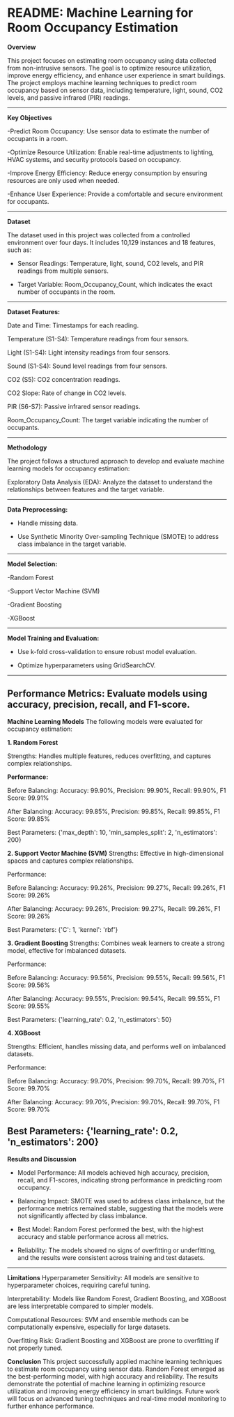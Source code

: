 # README: Machine Learning for Room Occupancy Estimation

**Overview**

This project focuses on estimating room occupancy using data collected from non-intrusive sensors. The goal is to optimize resource utilization, improve energy efficiency, and enhance user experience in smart buildings. The project employs machine learning techniques to predict room occupancy based on sensor data, including temperature, light, sound, CO2 levels, and passive infrared (PIR) readings.

------
**Key Objectives**

-Predict Room Occupancy: Use sensor data to estimate the number of occupants in a room.

-Optimize Resource Utilization: Enable real-time adjustments to lighting, HVAC systems, and security protocols based on occupancy.

-Improve Energy Efficiency: Reduce energy consumption by ensuring resources are only used when needed.

-Enhance User Experience: Provide a comfortable and secure environment for occupants.

--------
**Dataset**

The dataset used in this project was collected from a controlled environment over four days. It includes 10,129 instances and 18 features, such as:

- Sensor Readings: Temperature, light, sound, CO2 levels, and PIR readings from multiple sensors.

- Target Variable: Room_Occupancy_Count, which indicates the exact number of occupants in the room.
-----------
**Dataset Features:**

Date and Time: Timestamps for each reading.

Temperature (S1-S4): Temperature readings from four sensors.

Light (S1-S4): Light intensity readings from four sensors.

Sound (S1-S4): Sound level readings from four sensors.

CO2 (S5): CO2 concentration readings.

CO2 Slope: Rate of change in CO2 levels.

PIR (S6-S7): Passive infrared sensor readings.

Room_Occupancy_Count: The target variable indicating the number of occupants.

----------------
**Methodology**

The project follows a structured approach to develop and evaluate machine learning models for occupancy estimation:

Exploratory Data Analysis (EDA): Analyze the dataset to understand the relationships between features and the target variable.

----------------------
**Data Preprocessing:**

- Handle missing data.

- Use Synthetic Minority Over-sampling Technique (SMOTE) to address class imbalance in the target variable.
  
------------------
**Model Selection:**

-Random Forest

-Support Vector Machine (SVM)

-Gradient Boosting

-XGBoost

--------------------
**Model Training and Evaluation:**

- Use k-fold cross-validation to ensure robust model evaluation.

- Optimize hyperparameters using GridSearchCV.
---------------------
**Performance Metrics:** Evaluate models using accuracy, precision, recall, and F1-score.
----------------------
**Machine Learning Models**
The following models were evaluated for occupancy estimation:

**1. Random Forest**

Strengths: Handles multiple features, reduces overfitting, and captures complex relationships.

**Performance:**

Before Balancing: Accuracy: 99.90%, Precision: 99.90%, Recall: 99.90%, F1 Score: 99.91%

After Balancing: Accuracy: 99.85%, Precision: 99.85%, Recall: 99.85%, F1 Score: 99.85%

Best Parameters: {'max_depth': 10, 'min_samples_split': 2, 'n_estimators': 200}

**2. Support Vector Machine (SVM)**
Strengths: Effective in high-dimensional spaces and captures complex relationships.

Performance:

Before Balancing: Accuracy: 99.26%, Precision: 99.27%, Recall: 99.26%, F1 Score: 99.26%

After Balancing: Accuracy: 99.26%, Precision: 99.27%, Recall: 99.26%, F1 Score: 99.26%

Best Parameters: {'C': 1, 'kernel': 'rbf'}

**3. Gradient Boosting**
Strengths: Combines weak learners to create a strong model, effective for imbalanced datasets.

Performance:

Before Balancing: Accuracy: 99.56%, Precision: 99.55%, Recall: 99.56%, F1 Score: 99.56%

After Balancing: Accuracy: 99.55%, Precision: 99.54%, Recall: 99.55%, F1 Score: 99.55%

Best Parameters: {'learning_rate': 0.2, 'n_estimators': 50}

**4. XGBoost**

Strengths: Efficient, handles missing data, and performs well on imbalanced datasets.

Performance:

Before Balancing: Accuracy: 99.70%, Precision: 99.70%, Recall: 99.70%, F1 Score: 99.70%

After Balancing: Accuracy: 99.70%, Precision: 99.70%, Recall: 99.70%, F1 Score: 99.70%

Best Parameters: {'learning_rate': 0.2, 'n_estimators': 200}
-------------------------------------------
**Results and Discussion**
- Model Performance: All models achieved high accuracy, precision, recall, and F1-scores, indicating strong performance in predicting room occupancy.

- Balancing Impact: SMOTE was used to address class imbalance, but the performance metrics remained stable, suggesting that the models were not significantly affected by class imbalance.

- Best Model: Random Forest performed the best, with the highest accuracy and stable performance across all metrics.
 
- Reliability: The models showed no signs of overfitting or underfitting, and the results were consistent across training and test datasets.
---------------------------------------------
**Limitations**
Hyperparameter Sensitivity: All models are sensitive to hyperparameter choices, requiring careful tuning.

Interpretability: Models like Random Forest, Gradient Boosting, and XGBoost are less interpretable compared to simpler models.

Computational Resources: SVM and ensemble methods can be computationally expensive, especially for large datasets.

Overfitting Risk: Gradient Boosting and XGBoost are prone to overfitting if not properly tuned.

**Conclusion**
This project successfully applied machine learning techniques to estimate room occupancy using sensor data. Random Forest emerged as the best-performing model, with high accuracy and reliability. The results demonstrate the potential of machine learning in optimizing resource utilization and improving energy efficiency in smart buildings. Future work will focus on advanced tuning techniques and real-time model monitoring to further enhance performance.
